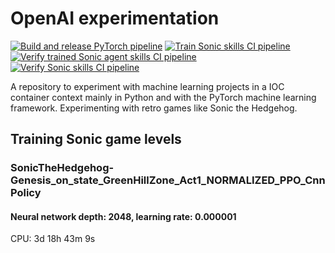 # OpenAI experimentation

[![Build and release PyTorch pipeline](https://github.com/andyholst/openai-experimentation/actions/workflows/pytorch_build_release.yaml/badge.svg)](https://github.com/andyholst/openai-experimentation/actions/workflows/pytorch_build_release.yaml)
[![Train Sonic skills CI pipeline](https://github.com/andyholst/openai-experimentation/actions/workflows/train_sonic_agent.yaml/badge.svg)](https://github.com/andyholst/openai-experimentation/actions/workflows/train_sonic_agent.yaml)
[![Verify trained Sonic agent skills CI pipeline](https://github.com/andyholst/openai-experimentation/actions/workflows/verify_trained_sonic_agent.yaml/badge.svg)](https://github.com/andyholst/openai-experimentation/actions/workflows/verify_trained_sonic_agent.yaml)
[![Verify Sonic skills CI pipeline](https://github.com/andyholst/openai-experimentation/actions/workflows/verify_sonic_skills.yaml/badge.svg)](https://github.com/andyholst/openai-experimentation/actions/workflows/verify_sonic_skills.yaml)

A repository to experiment with machine learning projects in a IOC container context mainly in Python and with the
PyTorch machine learning framework. Experimenting with retro games like Sonic the Hedgehog.

## Training Sonic game levels

### SonicTheHedgehog-Genesis_on_state_GreenHillZone_Act1_NORMALIZED_PPO_CnnPolicy

#### Neural network depth: 2048, learning rate: 0.000001

CPU: 3d 18h 43m 9s

